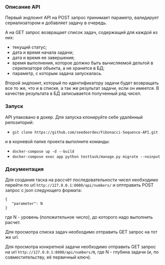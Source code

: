 ### Описание API

Первый эндпоинт API на POST запрос принимает параметр, валидирует сериализатором и добавляет задачу в очередь.

А на GET запрос возвращает список задач, содержащий для каждой из них:

- текущий статус;
- дата и время начала задачи;
- дата и время ее завершения;
- время выполнения, которое должно быть вычисляемой дельтой в серилизаторе объекта, а не хранится в БД;
- параметр, с которым задача запускалась.

Второй эндпоинт, который по идентификатору задачи будет возвращать все то же, что и в списке, а так же результат задачи, если он имеется. В качестве результата в БД записывается полученный ряд чисел.

### Запуск

API упаковано в докер. Для запуска клонируйте себе удалённый репозиторий:

- `git clone https://github.com/seedoordev/Fibonacci-Sequence-API.git`

и в корневой папке проекта выполните команды:
- `docker-compose up -d --build`
- `docker-compose exec app python testtask/manage.py migrate --noinput`

### Документация

Для создания таска на рассчёт последовательности чисел необходимо перейти по url `http://127.0.0.1:8000/api/numbers/` и оптправить POST запрос с json следующего формата:
```
{
   "parameter": N
}
```
где N - уровень (положительное число), до которого надо выполнить расчет.
 
Для просмотра списка задач необходимо отправить GET запрос на тот же url.

Для просмотра конкретной задачи необходимо отправить GET запрос на url `http://127.0.0.1:8000/api/numbers/N`, где N - глубина задачи (и, по совместительству, её первичный ключ).